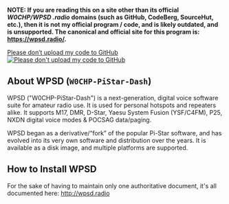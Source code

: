 **NOTE: If you are reading this on a site other than its official *W0CHP/WPSD
.radio* domains (such as GitHub, CodeBerg, SourceHut,  etc.), then it is
**not** my official program / code, and is likely outdated, and is unsupported.
The canonical and official site for this program is: https://wpsd.radio/.**

[Please don’t upload my code to GitHub](https://nogithub.codeberg.page) [![Please don't upload my code to GitHub](https://nogithub.codeberg.page/badge.svg)](https://nogithub.codeberg.page)

## About WPSD (`W0CHP-PiStar-Dash`)

WPSD ("W0CHP-PiStar-Dash") is a next-generation, digital voice software suite
for amateur radio use. It is used for personal hotspots and repeaters alike. It
supports M17, DMR, D-Star, Yaesu System Fusion (YSF/C4FM), P25, NXDN digital
voice modes & POCSAG data/paging.

WPSD began as a derivative/“fork” of the popular Pi-Star software, and has
evolved into its very own software and distribution over the years. It is
available as a disk image, and multiple platforms are supported.

## How to Install WPSD

For the sake of having to maintain only one authoritative document, it's all
documented here: http://wpsd.radio

